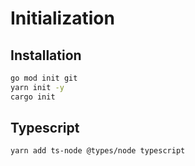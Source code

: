 # Initialization

## Installation

```bash
go mod init git
yarn init -y
cargo init
```

## Typescript
    
```bash
yarn add ts-node @types/node typescript
```
